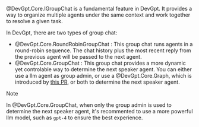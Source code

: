 @DevGpt.Core.IGroupChat is a fundamental feature in DevGpt. It provides a way to organize multiple agents under the same context and work together to resolve a given task.

In DevGpt, there are two types of group chat:
- @DevGpt.Core.RoundRobinGroupChat : This group chat runs agents in a round-robin sequence. The chat history plus the most recent reply from the previous agent will be passed to the next agent.
- @DevGpt.Core.GroupChat : This group chat provides a more dynamic yet controlable way to determine the next speaker agent. You can either use a llm agent as group admin, or use a @DevGpt.Core.Graph, which is introduced by [this PR](https://github.com/khulnasoft/devgpt/pull/1761), or both to determine the next speaker agent.

> [!NOTE]
> In @DevGpt.Core.GroupChat, when only the group admin is used to determine the next speaker agent, it's recommented to use a more powerful llm model, such as `gpt-4` to ensure the best experience.